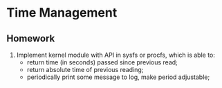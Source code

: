 # Time Management

## Homework

1. Implement kernel module with API in sysfs or procfs, which is able to:
	- return time (in seconds) passed since previous read;
	- return absolute time of previous reading;
	- periodically print some message to log, make period adjustable;

